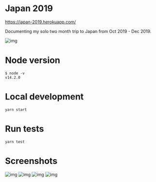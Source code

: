 # Japan 2019

https://japan-2019.herokuapp.com/

Documenting my solo two month trip to Japan from Oct 2019 - Dec 2019.

![img](https://solo-japan-2019.s3-us-west-1.amazonaws.com/home/ja1.jpg)

# Node version
```
$ node -v
v14.2.0
```

# Local development
```
yarn start
```

# Run tests
```
yarn test
```

# Screenshots

![img](https://solo-japan-2019.s3-us-west-1.amazonaws.com/home/home.jpg)
![img](https://solo-japan-2019.s3-us-west-1.amazonaws.com/home/blog.jpg)
![img](https://solo-japan-2019.s3-us-west-1.amazonaws.com/home/foods.jpg)
![img](https://solo-japan-2019.s3-us-west-1.amazonaws.com/home/hostels.jpg)